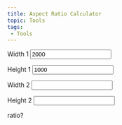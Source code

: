 ```yaml
---
title: Aspect Ratio Calculator
topic: Tools
tags:
 - Tools
---
```


<label>Width 1</label>
<input id="arcX1" type="number" value="2000" min="1" step="1">

<label>Height 1</label>
<input id="arcY1" type="number" value="1000" min="1" step="1">

<label>Width 2</label>
<input id="arcX2" type="number" value="" min="1" step="1">

<label>Height 2</label>
<input id="arcY2" type="number" value="" min="1" step="1">

<div id="arcRatio">ratio?</div>

<script>
  const arc$ = {
    x1: document.getElementById('arcX1'),
    y1: document.getElementById('arcY1'),
    x2: document.getElementById('arcX2'),
    y2: document.getElementById('arcY2'),
    ratio: document.getElementById('arcRatio')
  }

  class ARC {

    constructor() {
      this._addEventListeners();

      let x1 = +arc$.x1.value; console.error('x1', x1);
      let y1 = +arc$.y1.value; console.error('y1', y1);
      this._ratio(x1, y1);
    }

    _addEventListeners() {
      arc$.x1.addEventListener('keyup', e => this._recalculate(e));
      arc$.y1.addEventListener('keyup', e => this._recalculate(e));
      arc$.x2.addEventListener('keyup', e => this._recalculate(e));
      arc$.y2.addEventListener('keyup', e => this._recalculate(e));
    }

    _ratio(numerator, denominator) {
      let gcd, temp, left, right;

      gcd = (a, b) => {
        if (b === 0) { return a; }
        return gcd(b, a % b);
      }

      // if (numerator === denominator) { return '1 : 1'; }

      if (numerator < denominator) {
        temp = numerator;
        numerator = denominator;
        denominator = temp;
      }

      const divisor = gcd(numerator, denominator); console.error('divisor', divisor);

      if (temp === undefined) {
        left = numerator / divisor;
        right = denominator / divisor;
      } else {
        left = denominator / divisor;
        right = numerator / divisor;
      }

      if (left === 8 && right === 5) {
        left = 16;
        right = 10;
      }

      const ratio = `${left} : ${right}`; console.error('ratio', ratio);

      arc$.ratio.innerHTML = ratio;

      return ratio;
    }

    _recalculate(e) {
      let x1 = +arc$.x1.value; console.error('x1', x1);
      let y1 = +arc$.y1.value; console.error('y1', y1);

      let x2 = +arc$.x2.value; console.error('x2', x2);
      let y2 = +arc$.y2.value; console.error('y2', y2);

      if (x1 < 1 || y1 < 1) { return; }

      this._ratio(x1, y1);

      if (x2 < 1 && y2 < 1) {
        return;
      }

      switch (e.target) {
        case arc$.x1:
          arc$.x2.value = this._solve(undefined, y2, x1, y1);
          break;

        case arc$.y1:
          arc$.y2.value = this._solve(x2, undefined, x1, y1);
          break;

        case arc$.x2:
          arc$.y2.value = this._solve(x2, undefined, x1, y1);
          break;

        case arc$.y2:
          arc$.x2.value = this._solve(undefined, y2, x1, y1);
          break;
      }
    }

    _solve(width, height, numerator, denominator) {
      if (width !== undefined) {
        return Math.round(width / (numerator / denominator));
      } else if (height !== undefined) {
        return Math.round(height * (numerator / denominator));
      } else {
        return undefined;
      }
    }

  }

  new ARC();

</script>
